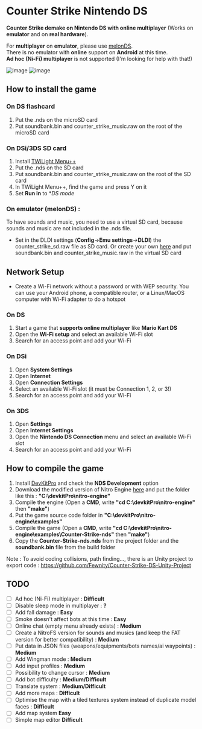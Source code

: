 # Counter Strike Nintendo DS
**Counter Strike demake on Nintendo DS with online multiplayer** (Works on **emulator** and on **real hardware**).

For **multiplayer** on **emulator**, please use [melonDS](https://melonds.kuribo64.net/downloads.php).<br/>
There is no emulator with **online** support on **Android** at this time.<br/>
**Ad hoc (Ni-Fi) multiplayer** is not supported (I'm looking for help with that!)<br/>

![image](https://user-images.githubusercontent.com/39272935/176778790-14707835-d15d-473b-baeb-3cb51864b004.png)
![image](https://user-images.githubusercontent.com/39272935/176778935-59555499-c40e-4325-83f8-8d89778a75af.png)

## How to install the game

### On DS flashcard
1. Put the .nds on the microSD card
2. Put soundbank.bin and counter_strike_music.raw on the root of the microSD card

### On DSi/3DS SD card
1. Install [TWiLight Menu++](https://wiki.ds-homebrew.com/twilightmenu/installing)
2. Put the .nds on the SD card
3. Put soundbank.bin and counter_strike_music.raw on the root of the SD card
4. In TWiLight Menu++, find the game and press Y on it
5. Set **Run in** to **DS mode*

### On emulator (melonDS) :
To have sounds and music, you need to use a virtual SD card, because sounds and music are not included in the .nds file.

- Set in the DLDI settings (**Config**->**Emu settings**->**DLDI**) the counter_strike_sd.raw file as SD card. Or create your own [here](https://melonds.kuribo64.net/board/thread.php?pid=2902) and put soundbank.bin and counter_strike_music.raw in the virtual SD card

## Network Setup
- Create a Wi-Fi network without a password or with WEP security. You can use your Android phone, a compatible router, or a Linux/MacOS computer with Wi-Fi adapter to do a hotspot
### On DS
1. Start a game that **supports online multiplayer** like **Mario Kart DS**
2. Open the **Wi-Fi setup** and select an available Wi-Fi slot
3. Search for an access point and add your Wi-Fi

### On DSi
1. Open **System Settings**
2. Open **Internet**
3. Open **Connection Settings**
4. Select an available Wi-Fi slot (it must be Connection 1, 2, or 3!)
5. Search for an access point and add your Wi-Fi

### On 3DS
1. Open **Settings**
2. Open **Internet Settings**
3. Open the **Nintendo DS Connection** menu and select an available Wi-Fi slot
4. Search for an access point and add your Wi-Fi

## How to compile the game
1. Install [DevKitPro](https://github.com/devkitPro/installer/releases/latest) and check the **NDS Development** option
2. Download the modified version of Nitro Engine [here](https://github.com/Fewnity/nitro-engine) and put the folder like this : **"C:\devkitPro\nitro-engine"**
3. Compile the engine (Open a **CMD**, write **"cd C:\devkitPro\nitro-engine"** then **"make"**)
4. Put the game source code folder in **"C:\devkitPro\nitro-engine\examples"**
5. Compile the game (Open a **CMD**, write **"cd C:\devkitPro\nitro-engine\examples\Counter-Strike-nds"** then **"make"**)
6. Copy the **Counter-Strike-nds.nds** from the project folder and the **soundbank.bin** file from the build folder

Note : To avoid coding collisions, path finding..., there is an Unity project to export code : https://github.com/Fewnity/Counter-Strike-DS-Unity-Project

## TODO
- [ ] Ad hoc (Ni-Fi) multiplayer : **Difficult**
- [ ] Disable sleep mode in multiplayer : **?**
- [ ] Add fall damage : **Easy**
- [ ] Smoke doesn't affect bots at this time : **Easy**
- [ ] Online chat (empty menu already exists) : **Medium**
- [ ] Create a NitroFS version for sounds and musics (and keep the FAT version for better compatibility) : **Medium**
- [ ] Put data in JSON files (weapons/equipments/bots names/ai waypoints) : **Medium**
- [ ] Add Wingman mode : **Medium**
- [ ] Add input profiles : **Medium**
- [ ] Possibility to change cursor : **Medium**
- [ ] Add bot difficulty : **Medium/Difficult**
- [ ] Translate system : **Medium/Difficult**
- [ ] Add more maps : **Difficult**
- [ ] Optimise the map with a tiled textures system instead of duplicate model faces : **Difficult**
- [ ] Add map system **Easy**
- [ ] Simple map editor **Difficult**
